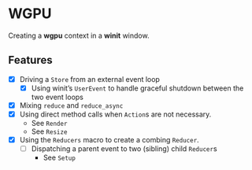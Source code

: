 # WGPU

Creating a **wgpu** context in a **winit** window.



## Features

- [x] Driving a `Store` from an external event loop
  - [x] Using winit’s `UserEvent` to handle graceful shutdown between the two event loops
- [x] Mixing `reduce` and `reduce_async`
- [x] Using direct method calls when `Action`s are not necessary.
  - See `Render`
  - See `Resize`
- [x] Using the `Reducers` macro to create a combing `Reducer`.
  - [ ] Dispatching a parent event to two (sibling) child `Reducer`s
    - See `Setup`
